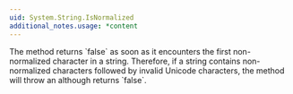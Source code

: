 ```yaml
---
uid: System.String.IsNormalized
additional_notes.usage: *content
---
```


<p>The <xref href="System.String.IsNormalized*"></xref> method returns `false` as soon as it encounters the first non-normalized character in a string. Therefore, if a string contains non-normalized characters followed by invalid Unicode characters, the <xref href="System.String.Normalize*"></xref> method will throw an <xref href="System.ArgumentException"></xref> although <xref href="System.String.IsNormalized*"></xref> returns `false`.</p>


